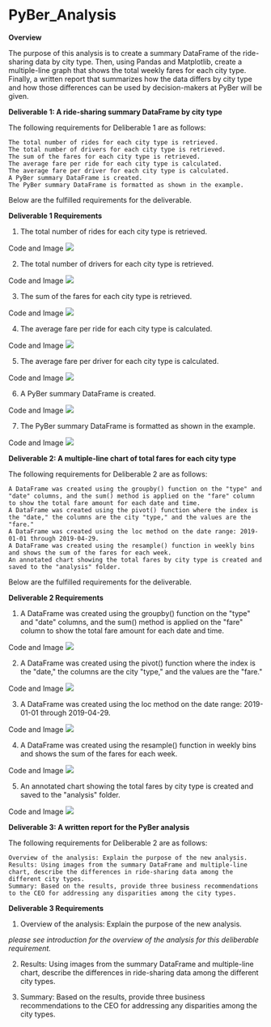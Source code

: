 # PyBer_Analysis


**Overview**

The purpose of this analysis is to create a summary DataFrame of the ride-sharing data by city type. Then, using Pandas and Matplotlib, create a multiple-line graph that shows the total weekly fares for each city type. Finally, a written report that summarizes how the data differs by city type and how those differences can be used by decision-makers at PyBer will be given.

**Deliverable 1: A ride-sharing summary DataFrame by city type**

The following requirements for Deliberable 1 are as follows:

    The total number of rides for each city type is retrieved.
    The total number of drivers for each city type is retrieved.
    The sum of the fares for each city type is retrieved.
    The average fare per ride for each city type is calculated.
    The average fare per driver for each city type is calculated.
    A PyBer summary DataFrame is created.
    The PyBer summary DataFrame is formatted as shown in the example.

Below are the fulfilled requirements for the deliverable. 

**Deliverable 1 Requirements**

1. The total number of rides for each city type is retrieved.

Code and Image
![](Resources/Photo1.png)

2. The total number of drivers for each city type is retrieved. 

Code and Image
![](Resources/Photo2.png)

3. The sum of the fares for each city type is retrieved. 

Code and Image
![](Resources/Photo3.png)

4. The average fare per ride for each city type is calculated. 

Code and Image
![](Resources/Photo4.png)

5. The average fare per driver for each city type is calculated. 

Code and Image
![](Resources/Photo5.png)

6. A PyBer summary DataFrame is created. 

Code and Image
![](Resources/Photo6.png)

7. The PyBer summary DataFrame is formatted as shown in the example.

Code and Image
![](Resources/Photo7.png)


**Deliverable 2: A multiple-line chart of total fares for each city type**

The following requirements for Deliberable 2 are as follows:

    A DataFrame was created using the groupby() function on the "type" and "date" columns, and the sum() method is applied on the "fare" column to show the total fare amount for each date and time.
    A DataFrame was created using the pivot() function where the index is the "date," the columns are the city "type," and the values are the "fare."
    A DataFrame was created using the loc method on the date range: 2019-01-01 through 2019-04-29.
    A DataFrame was created using the resample() function in weekly bins and shows the sum of the fares for each week.
    An annotated chart showing the total fares by city type is created and saved to the "analysis" folder.

Below are the fulfilled requirements for the deliverable. 

**Deliverable 2 Requirements**

1. A DataFrame was created using the groupby() function on the "type" and "date" columns, and the sum() method is applied on the "fare" column to show the total fare amount for each date and time. 

Code and Image
![](Resources/Photo1_1.png)

2. A DataFrame was created using the pivot() function where the index is the "date," the columns are the city "type," and the values are the "fare." 

Code and Image
![](Resources/Photo2_1.png)

3. A DataFrame was created using the loc method on the date range: 2019-01-01 through 2019-04-29. 

Code and Image
![](Resources/Photo3_1.png)

4. A DataFrame was created using the resample() function in weekly bins and shows the sum of the fares for each week. 

Code and Image
![](Resources/Photo4_1.png)

5. An annotated chart showing the total fares by city type is created and saved to the "analysis" folder. 

Code and Image
![](Resources/Photo5_1.png)

**Deliverable 3: A written report for the PyBer analysis**

The following requirements for Deliberable 2 are as follows:

    Overview of the analysis: Explain the purpose of the new analysis.
    Results: Using images from the summary DataFrame and multiple-line chart, describe the differences in ride-sharing data among the different city types.
    Summary: Based on the results, provide three business recommendations to the CEO for addressing any disparities among the city types.

**Deliverable 3 Requirements**

1. Overview of the analysis: Explain the purpose of the new analysis.

*please see introduction for the overview of the analysis for this deliberable requirement.*

2. Results: Using images from the summary DataFrame and multiple-line chart, describe the differences in ride-sharing data among the different city types.


3. Summary: Based on the results, provide three business recommendations to the CEO for addressing any disparities among the city types.

